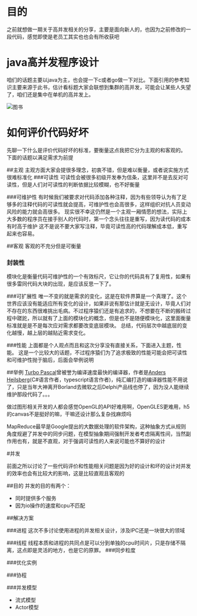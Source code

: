 # 目的
之前就想做一期关于高并发相关的分享，主要是面向新人的，也因为之前修改的一段代码，感觉即使是老员工其实也也会有所收获吧
# java高并发程序设计

咱们的话题主要以java为主，也会提一下c或者go做一下对比。下面引用的参考知识主要来源于此书，估计看标题大家会联想到集群的高并发，可能会让某些人失望了，咱们还是集中在单机的高并发上。

![图书](https://img1.doubanio.com/view/subject/l/public/s29405037.jpg)


# 如何评价代码好坏
先聊一下什么是评价代码好坏的标准，要衡量这点我把它分为主观的和客观的。
下面的话题以满足需求为前提

##主观
主观方面大家会提很多理念，初衷不错，但是难以衡量，或者说实施方式很难标准化
###可读性
可读性会被很多初级开发奉为信条，这里并不是去反对可读性，但是人们对可读性的判断依据比较模糊，也不好衡量

###可维护性
有时候我们被要求对代码添加各种注释，因为有些领导认为有了足够多的注释代码的可读性就会提高，可维护性也会高很多，这样组织对抗人员变动风险的能力就会高很多。
现实很不幸这仍然是一个主观一厢情愿的想法，实际上大多数的程序员在接手别人的代码时，第一个念头往往是重写，因为读代码的成本有时高于维护
这不是说不要大家写注释，毕竟可读性高的代码理解成本低，重写起来也容易。

##客观
客观的不充分但是可衡量
### 封装性
模块化是衡量代码可维护性的一个有效标尺，它让你的代码具有了复用性，如果有很多雷同代码大块的出现，是应该反思一下了。

###可扩展性
唯一不变的就是需求的变化，这是在软件界算是一个真理了。这个世界应该没有能适应所有变化的设计，如果非说有那估计就是无设计，毕竟人们对不存在的东西很难挑出毛病。不过程序猿们还是有追求的，不想要在不断的搬砖过程中蹉跎，所以就有了上面的模块化的概念，但是也不是随便模块化，这里面衡量标准就是是不是每次应对需求都要改变底层模块。
总结，代码层次中越底层的变化越慢，越上层的越贴近需求变化。

###性能
上面都是个人观点而且和这次分享没有直接关系，下面进入主题，性能。
这是一个比较大的话题，不过程序猿们为了追求极致的性能可能会把可读性和可维护性抛于脑后，后面会举例说明

##举例
[Turbo Pascal](https://zh.wikipedia.org/zh-hans/Turbo_Pascal)曾被誉为编译速度最快的编译器，作者是[Anders Hejlsberg](https://zh.wikipedia.org/wiki/%E5%AE%89%E5%BE%B7%E6%96%AF%C2%B7%E6%B5%B7%E5%B0%94%E6%96%AF%E4%BC%AF%E6%A0%BC)(C#语言作者，typescript语言作者)，纯汇编打造的编译器性能不用说了，只是当年大神离开Borland去微软之后Delphi产品线也停了，因为没人能继续维护那段代码了。。。

做过图形相关开发的人都会感觉OpenGL的API好难用啊，OpenGLES更难用，h5的canvas不是挺好的嘛，干嘛还设计那么复杂找麻烦吗

MapReduce最早是Google提出的大数据处理的软件架构，这种抽象方式从规则角度规避了并发中的同步问题，在模型抽象期间强制开发者考虑隔离性间，当然副作用也有，就是不直观，对于强调可读性的人来说可能也不算好的设计

#并发

前面之所以讨论了一些代码评价和性能相关问题是因为好的设计和坏的设计对并发的效率也会有比较大的影响，这是比较直观且客观的

##目的
并发的目的有两个：

- 同时提供多个服务
- 因为io操作的速度和cpu不匹配

##解决方案

###进程
这次不多讨论使用进程的并发相关设计，涉及IPC还是一块很大的领域

###线程
线程本质和进程的共同点是可以分到单独的cpu时间片，只是存储不隔离，这点即是灵活的地方，也是它的原罪。
###同步粒度

###优化实例

###协程


###并发模型
- 流式模型
- Actor模型

